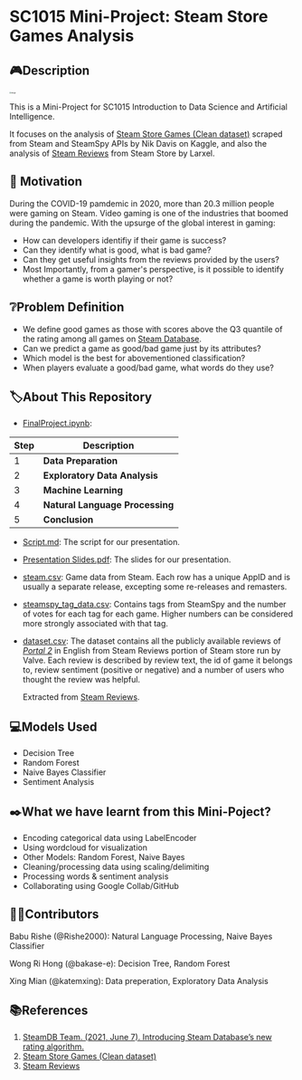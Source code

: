 # SC1015 Mini-Project: Steam Store Games Analysis


## :video_game:Description
<img src="https://user-images.githubusercontent.com/89787115/164893872-55ae3b2c-204b-41c1-97c6-bcbea336129f.png" alt="image" style="zoom: 20%;" />

This is a Mini-Project for SC1015 Introduction to Data Science and Artificial Intelligence.

It focuses on the analysis of [Steam Store Games (Clean dataset)](https://www.kaggle.com/datasets/nikdavis/steam-store-games) scraped from Steam and SteamSpy APIs by Nik Davis on Kaggle, and also the analysis of [Steam Reviews](https://www.kaggle.com/datasets/andrewmvd/steam-reviews) from Steam Store by Larxel.


## :thought_balloon: Motivation 
During the COVID-19 pamdemic in 2020, more than 20.3 million people were gaming on Steam. Video gaming is one of the industries that boomed during the pandemic. With the upsurge of the global interest in gaming:

- How can developers identifiy if their game is success? 
- Can they identify what is good, what is bad game? 
- Can they get useful insights from the reviews provided by the users? 
- Most Importantly, from a gamer's  perspective, is it possible to identify whether a game is worth playing or not?

## 	:grey_question:Problem Definition
- We define good games as those with scores above the Q3 quantile of the rating among all games on [Steam Database](https://steamdb.info/).
- Can we predict a game as good/bad game just by its attributes?
- Which model is the best for abovementioned classification?
- When players evaluate a good/bad game, what words do they use?

## :label:About This Repository
- [FinalProject.ipynb](https://github.com/katemxing/SC1015MiniProject/blob/main/FinalProject.ipynb):

| Step | Description                     |
| ---- | ------------------------------- |
| 1    | **Data Preparation**              |
| 2    | **Exploratory Data Analysis**   |
| 3    | **Machine Learning**            |
| 4    | **Natural Language Processing** |
| 5    | **Conclusion**                  |

- [Script.md](https://github.com/katemxing/SC1015MiniProject/blob/main/Script.md): The script for our presentation.

- [Presentation Slides.pdf](https://github.com/katemxing/SC1015MiniProject/blob/main/Presentation%20Slides.pdf): The slides for our presentation.

- [steam.csv](https://github.com/katemxing/SC1015MiniProject/blob/main/steam.csv): Game data from Steam. Each row has a unique AppID and is usually a separate release, excepting some re-releases and remasters.

- [steamspy_tag_data.csv](https://github.com/katemxing/SC1015MiniProject/blob/main/steamspy_tag_data.csv): Contains tags from SteamSpy and the number of votes for each tag for each game. Higher numbers can be considered more strongly associated with that tag.

- [dataset.csv](https://github.com/katemxing/SC1015MiniProject/blob/main/dataset.csv): The dataset contains all the publicly available reviews of [*Portal 2*](https://store.steampowered.com/app/620/Portal_2/) in English from Steam Reviews portion of Steam store run by Valve. Each review is described by review text, the id of game it belongs to, review sentiment (positive or negative) and a number of users who thought the review was helpful.

  Extracted from [Steam Reviews](https://www.kaggle.com/datasets/andrewmvd/steam-reviews).

## :computer:Models Used

- Decision Tree
- Random Forest
- Naive Bayes Classifier
- Sentiment Analysis

## :black_nib:What we have learnt from this Mini-Poject?

- Encoding categorical data using LabelEncoder
- Using wordcloud for visualization
- Other Models: Random Forest, Naive Bayes
- Cleaning/processing data using scaling/delimiting
- Processing words & sentiment analysis
- Collaborating using Google Collab/GitHub

## :technologist:Contributors

Babu Rishe (@Rishe2000): Natural Language Processing, Naive Bayes Classifier

Wong Ri Hong (@bakase-e): Decision Tree, Random Forest

Xing Mian (@katemxing): Data preperation, Exploratory Data Analysis

## :books:References

1. [SteamDB Team. (2021, June 7). Introducing Steam Database’s new rating algorithm.](https://steamdb.info/blog/steamdb-rating/)
2. [Steam Store Games (Clean dataset)](https://www.kaggle.com/datasets/nikdavis/steam-store-games)
3. [Steam Reviews](https://www.kaggle.com/datasets/andrewmvd/steam-reviews) 

